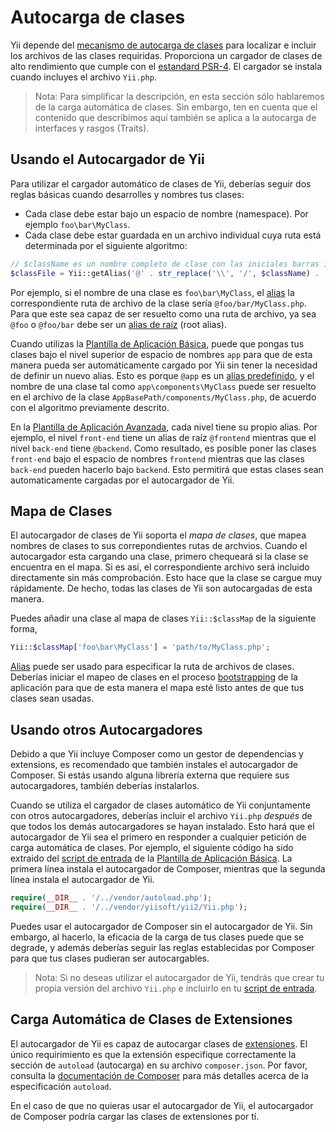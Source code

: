Autocarga de clases
===================

Yii depende del [mecanismo de autocarga de clases](http://www.php.net/manual/es/language.oop5.autoload.php) para localizar
e incluir los archivos de las clases requiridas. Proporciona un cargador de clases de alto rendimiento que cumple con el
[estandard PSR-4](https://github.com/php-fig/fig-standards/blob/master/proposed/psr-4-autoloader/psr-4-autoloader.md).
El cargador se instala cuando incluyes el archivo `Yii.php`.

> Nota: Para simplificar la descripción, en esta sección sólo hablaremos de la carga automática de clases. Sin embargo,
  ten en cuenta que el contenido que describimos aquí también se aplica a la autocarga de interfaces y rasgos (Traits).


Usando el Autocargador de Yii <a name="using-yii-autoloader"></a>
-----------------------------

Para utilizar el cargador automático de clases de Yii, deberías seguir dos reglas básicas cuando desarrolles y nombres tus
clases:

* Cada clase debe estar bajo un espacio de nombre (namespace). Por ejemplo `foo\bar\MyClass`.
* Cada clase debe estar guardada en un archivo individual cuya ruta está determinada por el siguiente algoritmo:

```php
// $className es un nombre completo de clase con las iniciales barras invertidas.
$classFile = Yii::getAlias('@' . str_replace('\\', '/', $className) . '.php');
```

Por ejemplo, si el nombre de una clase es `foo\bar\MyClass`, el [alias](concept-aliases.md) la correspondiente ruta de
archivo de la clase sería `@foo/bar/MyClass.php`. Para que este sea capaz de ser resuelto como una ruta de archivo, ya sea
`@foo` o `@foo/bar` debe ser un [alias de raíz](concept-aliases.md#defining-aliases) (root alias).

Cuando utilizas la [Plantilla de Aplicación Básica](start-installation.md), puede que pongas tus clases bajo el nivel superior
de espacio de nombres `app` para que de esta manera pueda ser automáticamente cargado por Yii sin tener la necesidad de
definir un nuevo alias. Esto es porque `@app` es un [alias predefinido](concept-aliases.md#predefined-aliases), y el
nombre de una clase tal como `app\components\MyClass` puede ser resuelto en el archivo de la clase `AppBasePath/components/MyClass.php`,
de acuerdo con el algoritmo previamente descrito.

En la [Plantilla de Aplicación Avanzada](tutorial-advanced-app.md), cada nivel tiene su propio alias. Por ejemplo, el nivel
`front-end` tiene un alias de raíz `@frontend` mientras que el nivel `back-end` tiene `@backend`. Como resultado, es posible
poner las clases `front-end` bajo el espacio de nombres `frontend` mientras que las clases `back-end` pueden hacerlo bajo
`backend`. Esto permitirá que estas clases sean automaticamente cargadas por el autocargador de Yii.


Mapa de Clases <a name="class-map"></a>
--------------

El autocargador de clases de Yii soporta el *mapa de clases*, que mapea nombres de clases to sus correpondientes rutas de
archvios. Cuando el autocargador esta cargando una clase, primero chequeará si la clase se encuentra en el mapa. Si es así,
el correspondiente archivo será incluido directamente sin más comprobación. Esto hace que la clase se cargue muy rápidamente.
De hecho, todas las clases de Yii son autocargadas de esta manera.

Puedes añadir una clase al mapa de clases `Yii::$classMap` de la siguiente forma,

```php
Yii::$classMap['foo\bar\MyClass'] = 'path/to/MyClass.php';
```

[Alias](concept-aliases.md) puede ser usado para especificar la ruta de archivos de clases. Deberías iniciar el mapeo de
clases en el proceso [bootstrapping](runtime-bootstrapping.md) de la aplicación para que de esta manera el mapa esté listo
antes de que tus clases sean usadas.


Usando otros Autocargadores <a name="using-other-autoloaders"></a>
---------------------------

Debido a que Yii incluye Composer como un gestor de dependencias y extensions, es recomendado que también instales el
autocargador de Composer. Si estás usando alguna librería externa que requiere sus autocargadores, también deberías
instalarlos.

Cuando se utiliza el cargador de clases automático de Yii conjuntamente con otros autocargadores, deberías incluir el
archivo `Yii.php` *después* de que todos los demás autocargadores se hayan instalado. Esto hará que el autocargador de
Yii sea el primero en responder a cualquier petición de carga automática de clases. Por ejemplo, el siguiente código ha
sido extraido del [script de entrada](structure-entry-scripts.md) de la [Plantilla de Aplicación Básica](start-installation.md).
La primera línea instala el autocargador de Composer, mientras que la segunda línea instala el autocargador de Yii.

```php
require(__DIR__ . '/../vendor/autoload.php');
require(__DIR__ . '/../vendor/yiisoft/yii2/Yii.php');
```

Puedes usar el autocargador de Composer sin el autocargador de Yii. Sin embargo, al hacerlo, la eficacia de la carga de
tus clases puede que se degrade, y además deberías seguir las reglas establecidas por Composer para que tus clases pudieran
ser autocargables.

> Nota: Si no deseas utilizar el autocargador de Yii, tendrás que crear tu propia versión del archivo `Yii.php` e
  incluirlo en tu [script de entrada](structure-entry-scripts.md).


Carga Automática de Clases de Extensiones <a name="autoloading-extension-classes"></a>
-----------------------------------------

El autocargador de Yii es capaz de autocargar clases de [extensiones](structure-extensions.md). El único requirimiento es
que la extensión especifique correctamente la sección de `autoload` (autocarga) en su archivo `composer.json`. Por favor,
consulta la [documentación de Composer](https://getcomposer.org/doc/04-schema.md#autoload) para más detalles acerca de la
especificación `autoload`.

En el caso de que no quieras usar el autocargador de Yii, el autocargador de Composer podría cargar las clases de extensiones
por tí.
